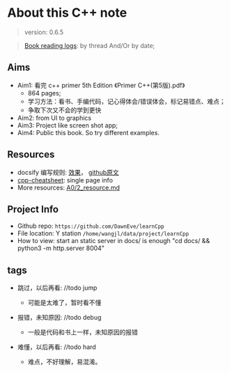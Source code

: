# About this C++ note

> version: 0.6.5

> [Book reading logs](Z1/2_reading_logs.md): by thread And/Or by date;



## Aims
* Aim1: 看完 c++ primer 5th Edition 《Primer C++(第5版).pdf》
    - 864 pages;
    - 学习方法：看书、手编代码，记心得体会/错误体会，标记易错点、难点；
    - 争取下次又不会的学到更快
* Aim2: from UI to graphics
* Aim3: Project like screen shot app;
* Aim4: Public this book. So try different examples.





## Resources
* docsify 编写规则: [效果](https://docsify.js.org/#/custom-navbar)， [github原文](https://github.com/docsifyjs/docsify/blob/develop/docs/custom-navbar.md?plain=1)
* [cpp-cheatsheet](https://github.com/mortennobel/cpp-cheatsheet): single page info
* More resources: [A0/2_resource.md](/A0/2_resource.md)





## Project Info
- Github repo: `https://github.com/DawnEve/learnCpp`
- File location: Y station `/home/wangjl/data/project/learnCpp` 
- How to view: start an static server in docs/ is enough "cd docs/ && python3 -m http.server 8004"





## tags

- 跳过，以后再看: //todo jump
    * 可能是太难了，暂时看不懂

- 报错，未知原因: //todo debug
    * 一般是代码和书上一样，未知原因的报错

- 难懂，以后再看: //todo hard
    * 难点，不好理解，易混淆。



